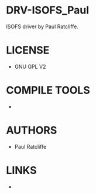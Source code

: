 DRV-ISOFS_Paul
==============

ISOFS driver by Paul Ratcliffe. 

LICENSE
===============
* GNU GPL V2

COMPILE TOOLS
===============
* 
 
AUTHORS
===============
* Paul Ratcliffe

LINKS
===============
* 
